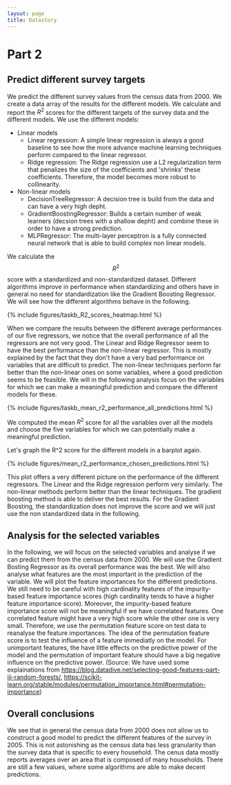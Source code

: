 ```yaml
---
layout: page
title: Datastory
---
```


# Part 2
## Predict different survey targets
We predict the different survey values from the census data from 2000. We create a data array of the results for the different models. We calculate and report the $R^2$ scores for the different targets of the survey data and the different models.
We use the different models:
- Linear models
    - Linear regression: A simple linear regression is always a good baseline to see how the more advance machine learning techniques perform compared to the linear regressor.
    - Ridge regression: The Ridge regression use a L2 regularization term that penalizes the size of the coefficients and 'shrinks' these coefficients. Therefore, the model becomes more robust to collinearity.
- Non-linear models
    - DecisionTreeRegressor: A decision tree is build from the data and can have a very high depht.
    - GradientBoostingRegressor: Builds a certain number of weak learners (decsion trees with a shallow depht) and combine these in order to have a strong prediction. 
    - MLPRegressor: The multi-layer perceptron is a fully connected neural network that is able to build complex non linear models.

We calculate the $$R^2$$ score with a standardized and non-standardized dataset. Different algorithms improve in performance when standardizing and others have in general no need for standardization like the Gradient Boosting Regressor. We will see how the different algorithms behave in the following.

{% include figures/taskb_R2_scores_heatmap.html %}

When we compare the results  between the different average performances of our five regressors, we notice that the overall performance of all the regressors are not very good. The Linear and Ridge Regressor seem to have the best performance than the non-linear regressor. This is mostly explained by the fact that they don't have a very bad performance on variables that are difficult to predict. The non-linear techniques perform far better than the non-linear ones on some variables, where a good prediction seems  to be feasible. We will in the following analysis focus on the variables for which we can make a meaningful prediction and compare the different models for these. 

{% include figures/taskb_mean_r2_performance_all_predictions.html %}

We computed the mean $R^2$ score for all the variables over all the models and choose the five variables for which we can potentially make a meaningful prediction. 

Let's graph the R^2 score for the different models in a barplot again.

{% include figures/mean_r2_performance_chosen_predictions.html %}

This plot offers a very different picture on the performance of the different regressors. The Linear and the Ridge regression perform very similarly. The non-linear methods perform better than the linear techniques. The gradient boosting method is able to deliver the best results. For the Gradient Boosting, the standardization does not improve the score and we will just use the non standardized data in the following.

## Analysis for the selected variables
In the following, we will focus on the selected variables and analyse if we can predict them from the census data from 2000. We will use the Gradient Bosting Regressor as its overall performance was the best. We will also analyse what features are the most important in the prediction of the variable. We will plot the feature importances for the different predictions. We still need to be careful with high cardinality features of the impurity-based feature importance scores (high cardinality tends to have a higher feature importance score). Moreover, the impurity-based feature importance score will not be meaningful if we have correlated features. One correlated feature might have a very high score while the other one is very small. Therefore, we use the permutation feature score on test data to reanalyse the feature importances. The idea of the permutation feature score is to test the influence of a feature immediatly on the model. For unimportant features, the have little effects on the predictive power of the model and the permutation of important feature should have a big negative influence on the predictive power. (Source: We have used some explainations from https://blog.datadive.net/selecting-good-features-part-iii-random-forests/, https://scikit-learn.org/stable/modules/permutation_importance.html#permutation-importance)

## Overall conclusions
We see that in general the census data from 2000 does not allow us to construct a good model to predict the different features of the survey in 2005. This is not astonishing as the census data has less granularity than the survey data that is specific to every household. The cenus data mostly reports averages over an area that is composed of many households. There are still a few values, where some algorithms are able to make decent predictions. 